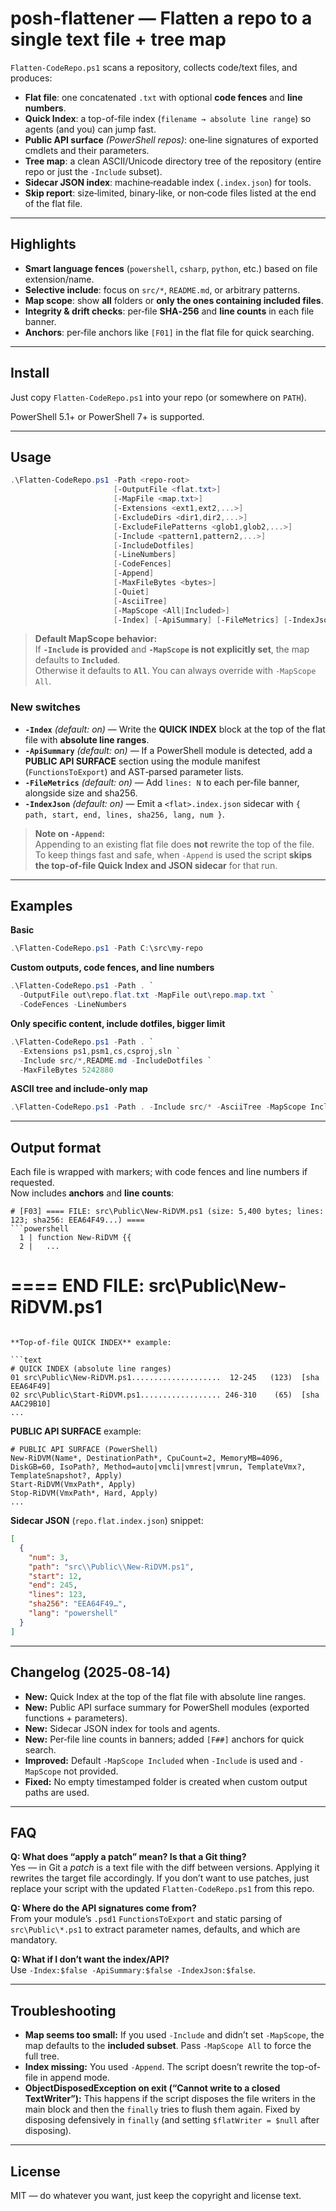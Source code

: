 # posh-flattener — Flatten a repo to a single text file + tree map

`Flatten-CodeRepo.ps1` scans a repository, collects code/text files, and produces:

- **Flat file**: one concatenated `.txt` with optional **code fences** and **line numbers**.
- **Quick Index**: a top-of-file index (`filename → absolute line range`) so agents (and you) can jump fast.
- **Public API surface** *(PowerShell repos)*: one‑line signatures of exported cmdlets and their parameters.
- **Tree map**: a clean ASCII/Unicode directory tree of the repository (entire repo or just the `-Include` subset).
- **Sidecar JSON index**: machine‑readable index (`.index.json`) for tools.
- **Skip report**: size‑limited, binary‑like, or non‑code files listed at the end of the flat file.

---

## Highlights

- **Smart language fences** (`powershell`, `csharp`, `python`, etc.) based on file extension/name.
- **Selective include**: focus on `src/*`, `README.md`, or arbitrary patterns.
- **Map scope**: show **all** folders or **only the ones containing included files**.
- **Integrity & drift checks**: per‑file **SHA‑256** and **line counts** in each file banner.
- **Anchors**: per‑file anchors like `[F01]` in the flat file for quick searching.

---

## Install

Just copy `Flatten-CodeRepo.ps1` into your repo (or somewhere on `PATH`).

PowerShell 5.1+ or PowerShell 7+ is supported.

---

## Usage

```powershell
.\Flatten-CodeRepo.ps1 -Path <repo-root>
                       [-OutputFile <flat.txt>]
                       [-MapFile <map.txt>]
                       [-Extensions <ext1,ext2,...>]
                       [-ExcludeDirs <dir1,dir2,...>]
                       [-ExcludeFilePatterns <glob1,glob2,...>]
                       [-Include <pattern1,pattern2,...>]
                       [-IncludeDotfiles]
                       [-LineNumbers]
                       [-CodeFences]
                       [-Append]
                       [-MaxFileBytes <bytes>]
                       [-Quiet]
                       [-AsciiTree]
                       [-MapScope <All|Included>]
                       [-Index] [-ApiSummary] [-FileMetrics] [-IndexJson]
```

> **Default MapScope behavior:**  
> If **`-Include` is provided** and **`-MapScope` is not explicitly set**, the map defaults to **`Included`**.  
> Otherwise it defaults to **`All`**. You can always override with `-MapScope All`.

### New switches

- **`-Index`** *(default: on)* — Write the **QUICK INDEX** block at the top of the flat file with **absolute line ranges**.
- **`-ApiSummary`** *(default: on)* — If a PowerShell module is detected, add a **PUBLIC API SURFACE** section using the module
  manifest (`FunctionsToExport`) and AST‑parsed parameter lists.
- **`-FileMetrics`** *(default: on)* — Add `lines: N` to each per‑file banner, alongside size and sha256.
- **`-IndexJson`** *(default: on)* — Emit a `<flat>.index.json` sidecar with `{ path, start, end, lines, sha256, lang, num }`.

> **Note on `-Append`:**  
> Appending to an existing flat file does **not** rewrite the top of the file. To keep things fast and safe,
> when `-Append` is used the script **skips the top-of-file Quick Index and JSON sidecar** for that run.

---

## Examples

**Basic**
```powershell
.\Flatten-CodeRepo.ps1 -Path C:\src\my-repo
```

**Custom outputs, code fences, and line numbers**
```powershell
.\Flatten-CodeRepo.ps1 -Path . `
  -OutputFile out\repo.flat.txt -MapFile out\repo.map.txt `
  -CodeFences -LineNumbers
```

**Only specific content, include dotfiles, bigger limit**
```powershell
.\Flatten-CodeRepo.ps1 -Path . `
  -Extensions ps1,psm1,cs,csproj,sln `
  -Include src/*,README.md -IncludeDotfiles `
  -MaxFileBytes 5242880
```

**ASCII tree and include‑only map**
```powershell
.\Flatten-CodeRepo.ps1 -Path . -Include src/* -AsciiTree -MapScope Included
```

---

## Output format

Each file is wrapped with markers; with code fences and line numbers if requested.  
Now includes **anchors** and **line counts**:

```text
# [F03] ==== FILE: src\Public\New-RiDVM.ps1 (size: 5,400 bytes; lines: 123; sha256: EEA64F49...) ====
```powershell
  1 | function New-RiDVM {{
  2 |   ...
``` 
# ==== END FILE: src\Public\New-RiDVM.ps1
```

**Top-of-file QUICK INDEX** example:

```text
# QUICK INDEX (absolute line ranges)
01 src\Public\New-RiDVM.ps1....................  12-245   (123)  [sha EEA64F49]
02 src\Public\Start-RiDVM.ps1.................. 246-310    (65)  [sha AAC29B10]
...
```

**PUBLIC API SURFACE** example:

```text
# PUBLIC API SURFACE (PowerShell)
New-RiDVM(Name*, DestinationPath*, CpuCount=2, MemoryMB=4096, DiskGB=60, IsoPath?, Method=auto|vmcli|vmrest|vmrun, TemplateVmx?, TemplateSnapshot?, Apply)
Start-RiDVM(VmxPath*, Apply)
Stop-RiDVM(VmxPath*, Hard, Apply)
...
```

**Sidecar JSON** (`repo.flat.index.json`) snippet:

```json
[
  {
    "num": 3,
    "path": "src\\Public\\New-RiDVM.ps1",
    "start": 12,
    "end": 245,
    "lines": 123,
    "sha256": "EEA64F49…",
    "lang": "powershell"
  }
]
```

---

## Changelog (2025‑08‑14)

- **New:** Quick Index at the top of the flat file with absolute line ranges.
- **New:** Public API surface summary for PowerShell modules (exported functions + parameters).
- **New:** Sidecar JSON index for tools and agents.
- **New:** Per‑file line counts in banners; added `[F##]` anchors for quick search.
- **Improved:** Default `-MapScope Included` when `-Include` is used and `-MapScope` not provided.
- **Fixed:** No empty timestamped folder is created when custom output paths are used.

---

## FAQ

**Q: What does “apply a patch” mean? Is that a Git thing?**  
Yes — in Git a *patch* is a text file with the diff between versions.
Applying it rewrites the target file accordingly. If you don’t want to use patches,
just replace your script with the updated `Flatten-CodeRepo.ps1` from this repo.

**Q: Where do the API signatures come from?**  
From your module’s `.psd1` `FunctionsToExport` and static parsing of `src\Public\*.ps1`
to extract parameter names, defaults, and which are mandatory.

**Q: What if I don’t want the index/API?**  
Use `-Index:$false -ApiSummary:$false -IndexJson:$false`.

---

## Troubleshooting

- **Map seems too small:** If you used `-Include` and didn’t set `-MapScope`, the map defaults to the **included subset**.
  Pass `-MapScope All` to force the full tree.
- **Index missing:** You used `-Append`. The script doesn’t rewrite the top-of-file in append mode.
- **ObjectDisposedException on exit (“Cannot write to a closed TextWriter”):** This happens if the script disposes the file writers in the main block and then the `finally` tries to flush them again. Fixed by disposing defensively in `finally` (and setting `$flatWriter = $null` after disposing).

---

## License

MIT — do whatever you want, just keep the copyright and license text.

